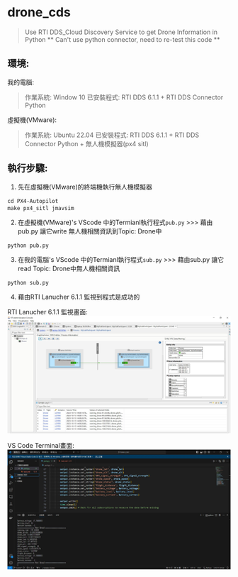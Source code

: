 # drone_cds
> Use RTI DDS_Cloud Discovery Service to get Drone Information in Python
> ** Can't use python connector, need to re-test this code **
## 環境:
我的電腦:
> 作業系統: Window 10
> 已安裝程式: RTI DDS 6.1.1 + RTI DDS Connector Python

虛擬機(VMware):
> 作業系統: Ubuntu 22.04
> 已安裝程式: RTI DDS 6.1.1 + RTI DDS Connector Python + 無人機模擬器(px4 sitl)

## 執行步驟:
1. 先在虛擬機(VMware)的終端機執行無人機模擬器
```
cd PX4-Autopilot
make px4_sitl jmavsim
```
2. 在虛擬機(VMware)'s VScode 中的Termianl執行程式`pub.py` >>> 藉由pub.py 讓它write 無人機相關資訊到Topic: Drone中
```
python pub.py
```
3. 在我的電腦's VScode 中的Termianl執行程式`sub.py` >>> 藉由sub.py 讓它read Topic: Drone中無人機相關資訊
```
python sub.py
```
4. 藉由RTI Lanucher 6.1.1 監視到程式是成功的

RTI Lanucher 6.1.1 監視畫面:
![image](https://github.com/littlehigh/drone_cds/blob/main/images/CDS_Success_RTI%20Launcher.JPG)

VS Code Terminal畫面:
![image](https://github.com/littlehigh/drone_cds/blob/main/images/CDS_Success_VS%20code.JPG)

